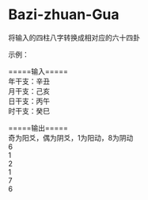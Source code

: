 # Bazi-zhuan-Gua
将输入的四柱八字转换成相对应的六十四卦
  
  
示例：
  
  
=====输入=====  
年干支：辛丑  
月干支：己亥  
日干支：丙午  
时干支：癸巳  
  
    
=====输出=====  
奇为阳爻，偶为阴爻，1为阳动，8为阴动  
6  
1  
2  
1  
7  
6  
